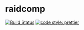 # raidcomp


[![Build Status](https://travis-ci.org/WhateverSkynet/raidcomp.svg?branch=master)](https://travis-ci.org/WhateverSkynet/raidcomp)
[![code style: prettier](https://img.shields.io/badge/code_style-prettier-ff69b4.svg?style=flat-square)](https://github.com/prettier/prettier)